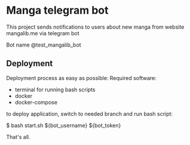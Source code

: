 # Manga telegram bot
This project sends notifications to users about new manga from website mangalib.me via telegram bot

Bot name @test_mangalib_bot

## Deployment
Deployment process as easy as possible:
Required software:
- terminal for running bash scripts
- docker
- docker-compose

to deploy application, switch to needed branch and run bash script:

$ bash start.sh ${bot_username} ${bot_token}

That's all.